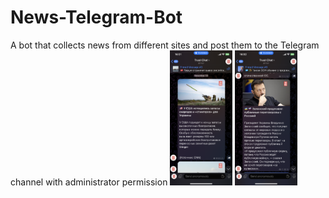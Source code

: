 # News-Telegram-Bot
A bot that collects news from different sites and post them to the Telegram channel with administrator permission
<img src='IMG_8611.PNG' width="100"> 
<img src='IMG_8612.PNG' width="100">

